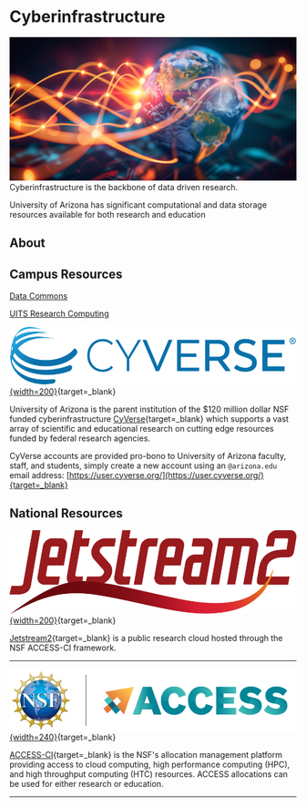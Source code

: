# Cyberinfrastructure 
![Cloud Computing Banner](assets/globe.jpeg)
Cyberinfrastructure is the backbone of data driven research.

University of Arizona has significant computational and data storage resources available for both research and education

## About

## Campus Resources


[Data Commons]()

[UITS Research Computing]()


[![cyverse](assets/cyverse_logo_2022.png "CyVerse: cyberinfrastructure for open science"){width=200}](https://cyverse.org){target=_blank}

University of Arizona is the parent institution of the $120 million dollar NSF funded cyberinfrastructure [CyVerse](https://cyverse.org){target=_blank} which supports a vast array of scientific and educational research on cutting edge resources funded by federal research agencies.

CyVerse accounts are provided pro-bono to University of Arizona faculty, staff, and students, simply create a new account using an `@arizona.edu` email address: [https://user.cyverse.org/](https://user.cyverse.org/){target=_blank}

## National Resources 

[![jetstream2](assets/jetstream-2.png "JetStream2: research cloud"){width=200}](https://jetstream-cloud.org){target=_blank}

[Jetstream2](https://jetstream-cloud.org){target=_blank} is a public research cloud hosted through the NSF ACCESS-CI framework.

---

[![access-ci](assets/access-ci.png "ACCESS-CI: NSF computing resources"){width=240}](https://access-ci.org){target=_blank} 

[ACCESS-CI](https://access-ci.org){target=_blank}  is the NSF's allocation management platform providing access to cloud computing, high performance computing (HPC), and high throughput computing (HTC) resources. ACCESS allocations can be used for either research or education.

---
